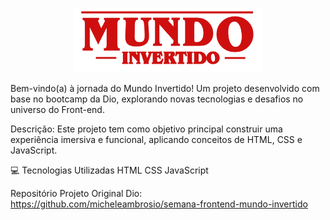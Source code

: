 <p align="center"> <img width="300" src="./assets/images/banner/logo.svg"> </p>
Bem-vindo(a) à jornada do Mundo Invertido! Um projeto desenvolvido com base no bootcamp da Dio, explorando novas tecnologias e desafios no universo do Front-end.

Descrição: Este projeto tem como objetivo principal construir uma experiência imersiva e funcional, aplicando conceitos de HTML, CSS e JavaScript. 

💻 Tecnologias Utilizadas
HTML
CSS
JavaScript

Repositório Projeto Original Dio: https://github.com/micheleambrosio/semana-frontend-mundo-invertido
